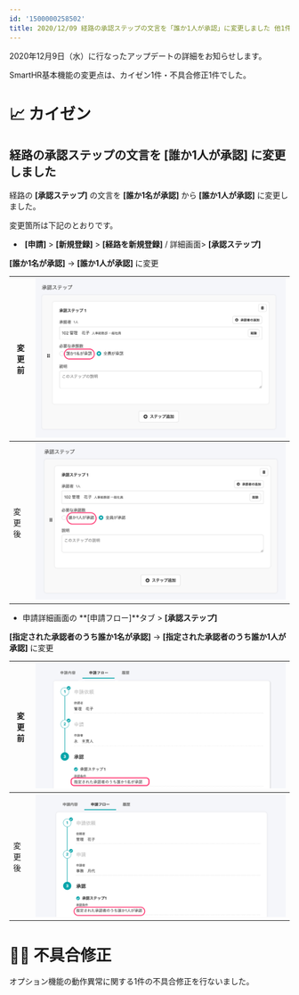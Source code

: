 ```yaml
---
id: '1500000258502'
title: 2020/12/09 経路の承認ステップの文言を「誰か1人が承認」に変更しました 他1件
---
```

2020年12月9日（水）に行なったアップデートの詳細をお知らせします。

SmartHR基本機能の変更点は、カイゼン1件・不具合修正1件でした。

# 📈 カイゼン

## 経路の承認ステップの文言を \[誰か1人が承認\] に変更しました

経路の **\[承認ステップ\]** の文言を **\[誰か1名が承認\]** から **\[誰か1人が承認\]** に変更しました。

変更箇所は下記のとおりです。

-  **\[申請\]** \> **\[新規登録\]** > **\[経路を新規登録\]** / 詳細画面> **\[承認ステップ\]** 

**\[誰か1名が承認\]** → **\[誰か1人が承認\]** に変更

| 変更前 | ![__________2020-12-09_10_42_03_____.png](./__________2020-12-09_10_42_03_____.png) |
| --- | --- |
| 変更後 | ![__________2020-12-10_11_47_12.png](./__________2020-12-10_11_47_12.png) |

- 申請詳細画面の **\[申請フロー\]**タブ > **\[承認ステップ\]** 

**\[指定された承認者のうち誰か1名が承認\]** → **\[指定された承認者のうち誰か1人が承認\]** に変更

| 変更前 | ![approve03-2.png](./approve03-2.png) |
| --- | --- |
| 変更後 | ![__________2020-12-10_12_17_39.png](./__________2020-12-10_12_17_39.png) |

# 👨‍⚕️ 不具合修正

オプション機能の動作異常に関する1件の不具合修正を行ないました。
